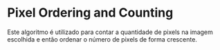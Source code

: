# Pixel Ordering and Counting

Este algoritmo é utilizado para contar a quantidade de pixels na imagem escolhida e então ordenar o número de pixels de forma crescente.
